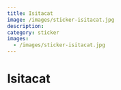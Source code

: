 ```yaml
---
title: Isitacat
image: /images/sticker-isitacat.jpg
description:
category: sticker
images:
  - /images/sticker-isitacat.jpg
---
```


# Isitacat
